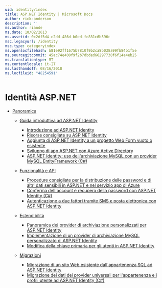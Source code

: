 ```yaml
---
uid: identity/index
title: ASP.NET Identity | Microsoft Docs
author: rick-anderson
description: ''
ms.author: riande
ms.date: 10/02/2013
ms.assetid: 0c2df5d4-c2dd-486d-b0ed-fe831c6b596c
msc.legacyurl: /identity
msc.type: categoryindex
ms.openlocfilehash: b81e92ff1675b7810f9b2ca8b038a99fb84b1f5e
ms.sourcegitcommit: 45ac74e400f9f2b7dbded66297730f6f14a4eb25
ms.translationtype: MT
ms.contentlocale: it-IT
ms.lasthandoff: 08/16/2018
ms.locfileid: "48254591"
---
```

<a name="aspnet-identity"></a>Identità ASP.NET
====================
- [Panoramica](overview/index.md)

    - [Guida introduttiva ad ASP.NET Identity](overview/getting-started/index.md)

        - [Introduzione ad ASP.NET Identity](overview/getting-started/introduction-to-aspnet-identity.md)
        - [Risorse consigliate su ASP.NET Identity](overview/getting-started/aspnet-identity-recommended-resources.md)
        - [Aggiunta di ASP.NET Identity a un progetto Web Form vuoto o esistente](overview/getting-started/adding-aspnet-identity-to-an-empty-or-existing-web-forms-project.md)
        - [Sviluppo di app ASP.NET con Azure Active Directory](overview/getting-started/developing-aspnet-apps-with-windows-azure-active-directory.md)
        - [ASP.NET Identity: uso dell'archiviazione MySQL con un provider MySQL EntityFramework (C#)](overview/getting-started/aspnet-identity-using-mysql-storage-with-an-entityframework-mysql-provider.md)
    - [Funzionalità e API](overview/features-api/index.md)

        - [Procedure consigliate per la distribuzione delle password e di altri dati sensibili in ASP.NET e nel servizio app di Azure](overview/features-api/best-practices-for-deploying-passwords-and-other-sensitive-data-to-aspnet-and-azure.md)
        - [Conferma dell'account e recupero della password con ASP.NET Identity (C#)](overview/features-api/account-confirmation-and-password-recovery-with-aspnet-identity.md)
        - [Autenticazione a due fattori tramite SMS e posta elettronica con ASP.NET Identity](overview/features-api/two-factor-authentication-using-sms-and-email-with-aspnet-identity.md)
    - [Estendibilità](overview/extensibility/index.md)

        - [Panoramica dei provider di archiviazione personalizzati per ASP.NET Identity](overview/extensibility/overview-of-custom-storage-providers-for-aspnet-identity.md)
        - [Implementazione di un provider di archiviazione MySQL personalizzato di ASP.NET Identity](overview/extensibility/implementing-a-custom-mysql-aspnet-identity-storage-provider.md)
        - [Modifica della chiave primaria per gli utenti in ASP.NET Identity](overview/extensibility/change-primary-key-for-users-in-aspnet-identity.md)
    - [Migrazioni](overview/migrations/index.md)

        - [Migrazione di un sito Web esistente dall'appartenenza SQL ad ASP.NET Identity](overview/migrations/migrating-an-existing-website-from-sql-membership-to-aspnet-identity.md)
        - [Migrazione dei dati dei provider universali per l'appartenenza e i profili utente ad ASP.NET Identity (C#)](overview/migrations/migrating-universal-provider-data-for-membership-and-user-profiles-to-aspnet-identity.md)
